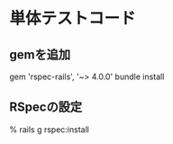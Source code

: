 # 単体テストコード

## gemを追加
gem 'rspec-rails', '~> 4.0.0'
bundle install

## RSpecの設定
% rails g rspec:install

